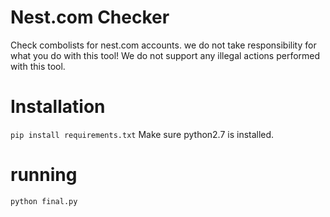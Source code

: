 # Nest.com Checker
Check combolists for nest.com accounts.
we do not take responsibility for what you do with this tool! We do not support any illegal actions performed with this tool.
# Installation 
`pip install requirements.txt`
Make sure python2.7 is installed.
# running
`python final.py`
